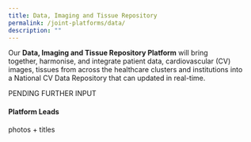 ```yaml
---
title: Data, Imaging and Tissue Repository
permalink: /joint-platforms/data/
description: ""
---
```

Our **Data, Imaging and Tissue Repository Platform** will bring together, harmonise, and integrate patient data, cardiovascular (CV) images, tissues from across the healthcare clusters and institutions into a National CV Data Repository that can updated in real-time.

PENDING FURTHER INPUT

#### Platform Leads

photos + titles 
